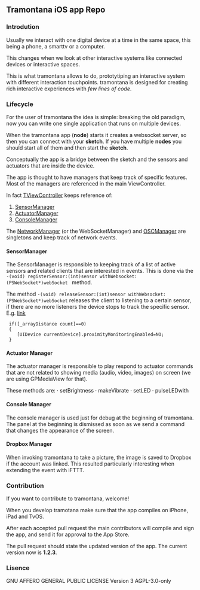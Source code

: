 ## Tramontana iOS app Repo

### Introdution


Usually we interact with one digital device at a time in the same space, this being a phone, a smarttv or a computer.

This changes when we look at other interactive systems like connected devices or interactive spaces. 

This is what tramontana allows to do, prototytiping an interactive system with different interaction touchpoints. tramontana is designed for creating rich interactive experiences with *few lines of code*.

### Lifecycle

For the user of tramontana the idea is simple:
breaking the old paradigm, now you can write one single application that runs on multiple devices. 


When the tramontana app (**node**) starts it creates a websocket server, so then you can connect with your **sketch**. If you have multiple **nodes** you should start all of them and then start the **sketch**.

Conceptually the app is a bridge between the sketch and the sensors and actuators that are inside the device.

The app is thought to have managers that keep track of specific features. Most of the managers are referenced in the main ViewController.

In fact [TViewController](https://github.com/tramontanaixd/ios-app/blob/master/iOSNode/TViewController.h) keeps reference of: 
1. [SensorManager](https://github.com/tramontanaixd/ios-app/blob/master/iOSNode/SensorManager.h)
2. [ActuatorManager](https://github.com/tramontanaixd/ios-app/blob/master/iOSNode/ActuatorManager.h)
3. [ConsoleManager](https://github.com/tramontanaixd/ios-app/blob/master/iOSNode/ConsoleManager.h)

The [NetworkManager](https://github.com/tramontanaixd/ios-app/blob/master/iOSNode/NetworkManager.h) (or the WebSocketManager) and [OSCManager](https://github.com/tramontanaixd/ios-app/blob/master/iOSNode/OscManager.h) are singletons and keep track of network events. 

#### SensorManager 
The SensorManager is responsible to keeping track of a list of active sensors and related clients that are interested in events. This is done via the `-(void) registerSensor:(int)sensor withWebsocket:(PSWebSocket*)webSocket ` method.

The method `-(void) releaseSensor:(int)sensor withWebsocket:(PSWebSocket*)webSocket` releases the client to listening to a certain sensor, if there are no more listeners the device stops to track the specific sensor. 
E.g. [link](https://github.com/tramontanaixd/ios-app/blob/master/iOSNode/SensorManager.m#L239)

```objc
 if([_arrayDistance count]==0)
 {
    [UIDevice currentDevice].proximityMonitoringEnabled=NO;
 }
```

#### Actuator Manager

The actuator manager is responsible to play respond to actuator commands that are not related to showing media (audio, video, images) on screen (we are using GPMediaView for that).

These methods are:
· setBrightness
· makeVibrate
· setLED
· pulseLEDwith


#### Console Manager
The console manager is used just for debug at the beginning of tramontana. The panel at the beginning is dismissed as soon as we send a command that changes the appearance of the screen. 


#### Dropbox Manager
When invoking tramontana to take a picture, the image is saved to Dropbox if the account was linked. This resulted particularly interesting when extending the event with iFTTT.


 

### Contribution

If you want to contribute to tramontana, welcome!
 
When you develop tramotana make sure that the app compiles on iPhone, iPad and TvOS.

After each accepted pull request  the main contributors will compile and sign the app, and send it for approval to the App Store.

The pull request should state the updated version of the app. The current version now is **1.2.3**.
 
### Lisence
GNU AFFERO GENERAL PUBLIC LICENSE Version 3
AGPL-3.0-only
